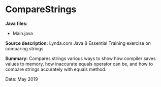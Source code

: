 # CompareStrings

**Java files:**
* Main.java

**Source description:** Lynda.com Java 8 Essential Training exercise on comparing strings

**Summary:** Compares strings various ways to show how compiler saves values to memory, how inaccurate equals operator can be, and how to compare strings accurately with equals method.

Date: May 2019